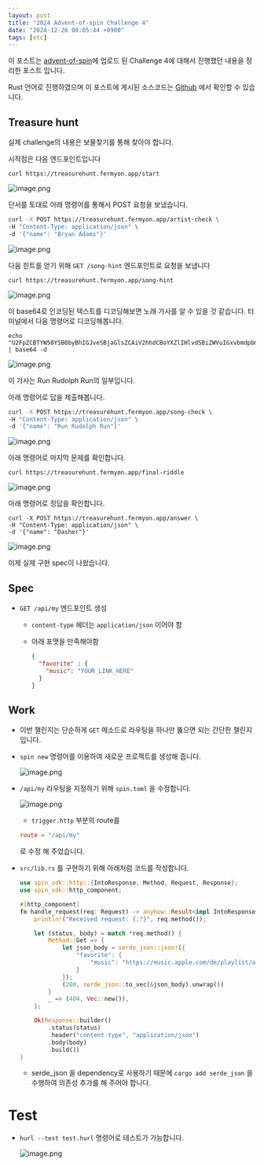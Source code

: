 ```yaml
---
layout: post
title: "2024 Advent-of-spin Challenge 4"
date: "2024-12-26 08:05:44 +0900"
tags: [etc]
---
```


이 포스트는 [advent-of-spin](https://github.com/fermyon/advent-of-spin)에 업로드 된 Challenge 4에 대해서 진행했던 내용을 정리한 포스트 입니다.

Rust 언어로 진행하였으며 이 포스트에 게시된 소스코드는 [Github](https://github.com/sweatpotato13/advent-of-spin/tree/main/2024/CHALLENGE-4) 에서 확인할 수 있습니다.

## Treasure hunt

실제 challenge의 내용은 보물찾기를 통해 찾아야 합니다.

시작점은 다음 엔드포인트입니다

```
curl https://treasurehunt.fermyon.app/start
```

![image.png](https://i.imgur.com/eokV20v.png)

단서를 토대로 아래 명령어를 통해서 POST 요청을 보냈습니다.

```bash
curl -X POST https://treasurehunt.fermyon.app/artist-check \
-H "Content-Type: application/json" \
-d '{"name": "Bryan Adams"}'
```

![image.png](https://i.imgur.com/zFWnHvd.png)

다음 힌트를 얻기 위해 `GET /song-hint` 엔드포인트로 요청을 보냅니다

```
curl https://treasurehunt.fermyon.app/song-hint
```

![image.png](https://i.imgur.com/LIaiCbD.png)

이 base64로 인코딩된 텍스트를 디코딩해보면 노래 가사를 알 수 있을 것 같습니다. 터미널에서 다음 명령어로 디코딩해봅니다.

```
echo "U2FpZCBTYW50YSB0byBhIGJveSBjaGlsZCAiV2hhdCBoYXZlIHlvdSBiZWVuIGxvbmdpbmcgZm9yPyIKIkFsbCBJIHdhbnQgZm9yIENocmlzdG1hcyBpcyBhIFJvY2sgYW5kIFJvbGwgZWxlY3RyaWMgZ3VpdGFyIgpBbmQgYXdheSB3ZW50IFJ1ZG9scGggYSB3aGl6emluZyBsaWtlIGEgc2hvb3Rpbmcgc3Rhci4K" | base64 -d
```

![image.png](https://i.imgur.com/ffalzq2.png)

이 가사는 Run Rudolph Run의 일부입니다.

아래 명령어로 답을 제출해봅니다.

```bash
curl -X POST https://treasurehunt.fermyon.app/song-check \
-H "Content-Type: application/json" \
-d '{"name": "Run Rudolph Run"}'
```

![image.png](https://i.imgur.com/hZ3oQrv.png)

아래 명령어로 마지막 문제를 확인합니다.

```
curl https://treasurehunt.fermyon.app/final-riddle
```

![image.png](https://i.imgur.com/6jHZYoD.png)

아래 명령어로 정답을 확인합니다.

```
curl -X POST https://treasurehunt.fermyon.app/answer \
-H "Content-Type: application/json" \
-d '{"name": "Dasher"}'
```

![image.png](https://i.imgur.com/epp3YF0.png)

이제 실제 구현 spec이 나왔습니다.

## Spec

- `GET /api/my` 엔드포인트 생성
    - `content-type` 헤더는 `application/json` 이어야 함
    - 아래 포맷을 만족해야함
        
        ```json
        {
          "favorite" : {
            "music": "YOUR_LINK_HERE"
          }
        } 
        ```
        

## Work

- 이번 챌린지는 단순하게 `GET` 메소드로 라우팅을 하나만 뚫으면 되는 간단한 챌린지 입니다.
- `spin new` 명령어를 이용하여 새로운 프로젝트를 생성해 줍니다.
    
    ![image.png](https://i.imgur.com/2HnvU8k.png)
    
- `/api/my` 라우팅을 지정하기 위해 `spin.toml` 을 수정합니다.
    
    ![image.png](https://i.imgur.com/vLbw0f1.png)
    
    - `trigger.http` 부분의 route를
    
    ```toml
    route = "/api/my"
    ```
    
    로 수정 해 주었습니다.
    
- `src/lib.rs` 를 구현하기 위해 아래처럼 코드를 작성합니다.
    
    ```rust
    use spin_sdk::http::{IntoResponse, Method, Request, Response};
    use spin_sdk::http_component;
    
    #[http_component]
    fn handle_request(req: Request) -> anyhow::Result<impl IntoResponse> {
        println!("Received request: {:?}", req.method());
    
        let (status, body) = match *req.method() {
            Method::Get => {
                let json_body = serde_json::json!({
                    "favorite": {
                        "music": "https://music.apple.com/de/playlist/advent-of-spin-2024/pl.u-xky2TDpLaZ?l=en-GB"
                    }
                });
                (200, serde_json::to_vec(&json_body).unwrap())
            }
            _ => (404, Vec::new()),
        };
    
        Ok(Response::builder()
            .status(status)
            .header("content-type", "application/json")
            .body(body)
            .build())
    }
    ```
    
    - serde_json 을 dependency로 사용하기 때문에 `cargo add serde_json` 을 수행하여 의존성 추가를 해 주어야 합니다.

# Test

- `hurl --test test.hurl` 명령어로 테스트가 가능합니다.
    
    ![image.png](https://i.imgur.com/kuDdkTi.png)